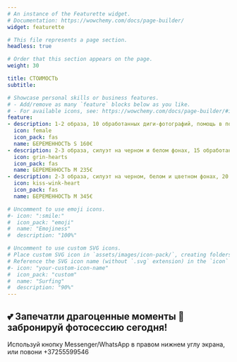 ```yaml
---
# An instance of the Featurette widget.
# Documentation: https://wowchemy.com/docs/page-builder/
widget: featurette

# This file represents a page section.
headless: true

# Order that this section appears on the page.
weight: 30

title: СТОИМОСТЬ
subtitle:

# Showcase personal skills or business features.
# - Add/remove as many `feature` blocks below as you like.
# - For available icons, see: https://wowchemy.com/docs/page-builder/#icons
feature:
- description: 1-2 образа, 10 обработанных диги-фотографий, помощь в позировании, фотосессия в течение 1 часа в студии.
  icon: female
  icon_pack: fas
  name: БЕРЕМЕННОСТЬ S 160€
- description: 2-3 образа, силуэт на черном и белом фонах, 15 обработанных диги-фотографий, помощь в позировании, фотосессия в течение 2 часов в студии.
  icon: grin-hearts
  icon_pack: fas
  name: БЕРЕМЕННОСТЬ M 235€
- description: 2-3 образа, силуэт на черном, белом и цветном фонах, 20 обработанных диги-фотографий, помощь в позировании, макияж и локоны (для 1 человека), фотосессия в течение 2 часов в студии.
  icon: kiss-wink-heart
  icon_pack: fas
  name: БЕРЕМЕННОСТЬ M 345€

# Uncomment to use emoji icons.
#- icon: ":smile:"
#  icon_pack: "emoji"
#  name: "Emojiness"
#  description: "100%"  

# Uncomment to use custom SVG icons.
# Place custom SVG icon in `assets/images/icon-pack/`, creating folders if necessary.
# Reference the SVG icon name (without `.svg` extension) in the `icon` field.
#- icon: "your-custom-icon-name"
#  icon_pack: "custom"
#  name: "Surfing"
#  description: "90%"
---
```

## 💕 Запечатли драгоценные моменты 👶 забронируй фотосессию сегодня!
Используй кнопку Messenger/WhatsApp в правом нижнем углу экрана, или повони +37255599546